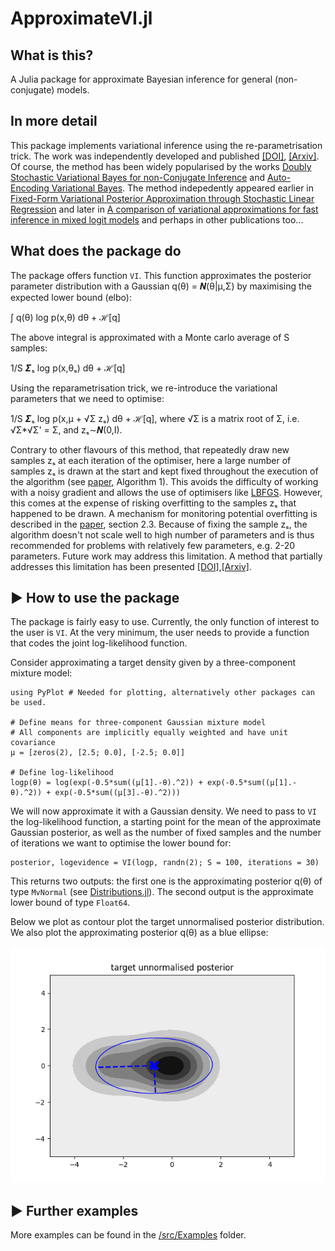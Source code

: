 # ApproximateVI.jl



## What is this?

A Julia package for approximate Bayesian inference for general (non-conjugate) models.


## In more detail

This package implements variational inference using the re-parametrisation trick.
The work was independently developed and published [[DOI]](https://doi.org/10.1007/s10044-015-0496-9), [[Arxiv]](https://arxiv.org/pdf/1906.04507.pdf).
Of course, the method has been widely popularised by the works [Doubly Stochastic Variational Bayes for non-Conjugate Inference](http://proceedings.mlr.press/v32/titsias14.pdf) and [Auto-Encoding Variational Bayes](https://arxiv.org/abs/1312.6114).
The method indepedently appeared earlier in [Fixed-Form Variational Posterior Approximation through Stochastic Linear Regression](https://arxiv.org/abs/1206.6679) and later in [A comparison of variational approximations for fast inference in mixed logit models](https://link.springer.com/article/10.1007%2Fs00180-015-0638-y) and perhaps in other publications too...


## What does the package do

The package offers function `VI`. This function approximates the posterior parameter distribution
with a Gaussian q(θ) = 𝜨(θ|μ,Σ) by maximising the expected lower bound (elbo):

∫ q(θ) log p(x,θ) dθ + ℋ[q]

The above integral is approximated with a Monte carlo average of S samples:

1/S 𝜮ₛ log p(x,θₛ) dθ + ℋ[q]

Using the reparametrisation trick, we re-introduce the variational parameters that we need to optimise:

1/S 𝜮ₛ log p(x,μ + √Σ zₛ) dθ + ℋ[q], where √Σ is a matrix root of Σ, i.e. √Σ*√Σ' = Σ, and zₛ∼𝜨(0,I).

Contrary to other flavours of this method, that repeatedly draw new samples zₛ at each iteration of the optimiser, here a large number of samples zₛ is drawn at the start and kept fixed throughout the execution of the algorithm (see [paper](https://arxiv.org/pdf/1906.04507.pdf), Algorithm 1).
This avoids the difficulty of working with a noisy gradient and allows the use of optimisers like [LBFGS](https://en.wikipedia.org/wiki/Limited-memory_BFGS). However, this comes at the expense of risking overfitting to the samples zₛ that happened to be drawn. A mechanism for monitoring potential overfitting is described in the [paper](https://arxiv.org/pdf/1906.04507.pdf), section 2.3. Because of fixing the sample zₛ, the algorithm doesn't not scale well to high number of parameters and is thus recommended for problems with relatively few parameters, e.g. 2-20 parameters. Future work may address this limitation. A method that partially addresses this limitation has been presented [[DOI]](https://doi.org/10.1109/IJCNN.2019.8852348),[[Arxiv]](https://arxiv.org/abs/1901.04791). 


## ▶ How to use the package

The package is fairly easy to use. Currently, the only function of interest to the user is `VI`. At the very minimum, the user needs to provide a function that codes the joint log-likelihood function.

Consider approximating a target density given by a three-component mixture model:

```
using PyPlot # Needed for plotting, alternatively other packages can be used.

# Define means for three-component Gaussian mixture model
# All components are implicitly equally weighted and have unit covariance
μ = [zeros(2), [2.5; 0.0], [-2.5; 0.0]]

# Define log-likelihood
logp(θ) = log(exp(-0.5*sum((μ[1].-θ).^2)) + exp(-0.5*sum((μ[1].-θ).^2)) + exp(-0.5*sum((μ[3].-θ).^2)))
```

We will now approximate it with a Gaussian density. We need to pass to ```VI``` the log-likelihood function, a starting point for the mean of the approximate Gaussian posterior, as well as the number of fixed samples and the number of iterations we want to optimise the lower bound for:

```
posterior, logevidence = VI(logp, randn(2); S = 100, iterations = 30)
```

This returns two outputs: the first one is the approximating posterior q(θ) of type ```MvNormal``` (see [Distributions.jl](https://github.com/JuliaStats/Distributions.jl)). The second output is the approximate lower bound of type ```Float64```.

Below we plot as contour plot the target unnormalised posterior distribution.
We also plot the approximating posterior q(θ) as a blue ellipse:

![image](examplemixturemodel_ellipse.png)


## ▶ Further examples
More examples can be found in the [/src/Examples](/src/Examples) folder.


